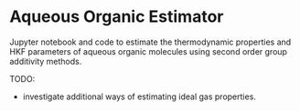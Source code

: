 # Aqueous Organic Estimator

Jupyter notebook and code to estimate the thermodynamic properties and HKF parameters of aqueous organic molecules using second order group additivity methods.

TODO:
- investigate additional ways of estimating ideal gas properties.